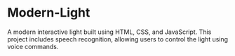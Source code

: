 # Modern-Light
  A modern interactive light built using HTML, CSS, and JavaScript. This project includes speech recognition, allowing users to control the light using voice commands.
